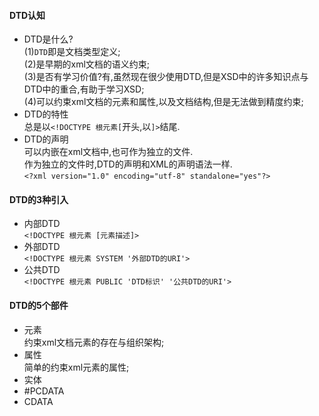 #### DTD认知  
- DTD是什么?  
  (1)`DTD`即是文档类型定义;  
  (2)是早期的xml文档的语义约束;  
  (3)是否有学习价值?有,虽然现在很少使用DTD,但是XSD中的许多知识点与DTD中的重合,有助于学习XSD;  
  (4)可以约束xml文档的元素和属性,以及文档结构,但是无法做到精度约束;  
- DTD的特性  
  总是以`<!DOCTYPE 根元素[`开头,以`]>`结尾.  
- DTD的声明  
  可以内嵌在xml文档中,也可作为独立的文件.  
  作为独立的文件时,DTD的声明和XML的声明语法一样.  
  `<?xml version="1.0" encoding="utf-8" standalone="yes"?>`  

#### DTD的3种引入  
- 内部DTD  
  `<!DOCTYPE 根元素 [元素描述]>`  
- 外部DTD  
  `<!DOCTYPE 根元素 SYSTEM '外部DTD的URI'>`  
- 公共DTD  
  `<!DOCTYPE 根元素 PUBLIC 'DTD标识' '公共DTD的URI'>`  

#### DTD的5个部件  
- 元素  
  约束xml文档元素的存在与组织架构;  
- 属性  
  简单的约束xml元素的属性;  
- 实体  
- #PCDATA  
- CDATA  
